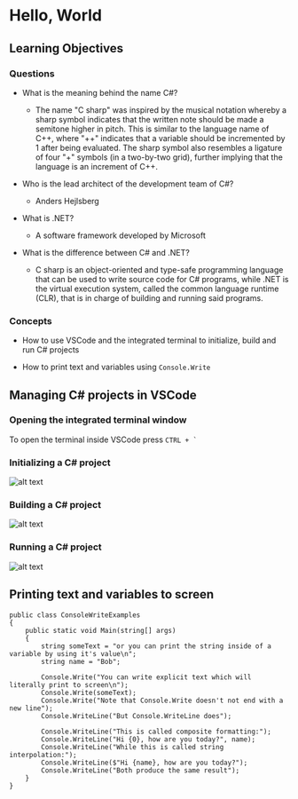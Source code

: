 # Hello, World

## Learning Objectives

### Questions

* What is the meaning behind the name C#?

  * The name "C sharp" was inspired by the musical notation whereby a sharp symbol indicates that the written note should be made a semitone higher in pitch. This is similar to the language name of C++, where "++" indicates that a variable should be incremented by 1 after being evaluated. The sharp symbol also resembles a ligature of four "+" symbols (in a two-by-two grid), further implying that the language is an increment of C++.

* Who is the lead architect of the development team of C#?

  * Anders Hejlsberg

* What is .NET?

  * A software framework developed by Microsoft

* What is the difference between C# and .NET?

  * C sharp is an object-oriented and type-safe programming language that can be used to write source code for C# programs, while .NET is the virtual execution system, called the common language runtime (CLR), that is in charge of building and running said programs.

### Concepts

* How to use VSCode and the integrated terminal to initialize, build and run C# projects

* How to print text and variables using `Console.Write`

## Managing C# projects in VSCode

### Opening the integrated terminal window  
To open the terminal inside VSCode press ``CTRL + ` ``

### Initializing a C# project

![alt text](/screenshots/dotnet_new_console.png)

### Building a C# project

![alt text](/screenshots/dotnet_build.png)

### Running a C# project

![alt text](/screenshots/dotnet_run.png)

## Printing text and variables to screen

```
public class ConsoleWriteExamples
{
    public static void Main(string[] args)
    {
        string someText = "or you can print the string inside of a variable by using it's value\n";
        string name = "Bob";

        Console.Write("You can write explicit text which will literally print to screen\n");
        Console.Write(someText);
        Console.Write("Note that Console.Write doesn't not end with a new line");
        Console.WriteLine("But Console.WriteLine does");
        
        Console.WriteLine("This is called composite formatting:");
        Console.WriteLine("Hi {0}, how are you today?", name);
        Console.WriteLine("While this is called string interpolation:");
        Console.WriteLine($"Hi {name}, how are you today?");
        Console.WriteLine("Both produce the same result");
    }
}
```
